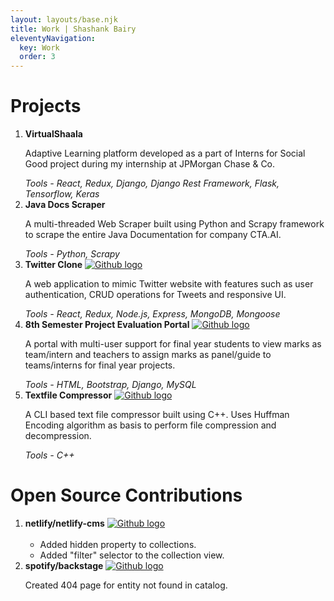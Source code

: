 ```yaml
---
layout: layouts/base.njk
title: Work | Shashank Bairy
eleventyNavigation:
  key: Work
  order: 3
---
```


<h1>Projects</h1>
<ol>
  <li class="list-item">
    <div class="list-title-container">
      <b>VirtualShaala</b>
    </div>
    <p>Adaptive Learning platform developed as a part of Interns for Social Good project during my internship at JPMorgan Chase & Co.</p>
    <i>Tools - React, Redux, Django, Django Rest Framework, Flask, Tensorflow, Keras</i>
  </li>
  <li class="list-item">
    <div class="list-title-container">
      <b>Java Docs Scraper</b>
    </div>
    <p>A multi-threaded Web Scraper built using Python and Scrapy framework to scrape the entire Java Documentation for company CTA.AI.</p>
    <i>Tools - Python, Scrapy</i>
  </li>
  <li class="list-item">
    <div class="list-title-container">
      <b>Twitter Clone</b>
      <a href="https://github.com/BA1RY/twitter-clone" target="_blank">
        <img class="github-logo" src="{{ '/icons/github.svg' | url }}" alt="Github logo" />
      </a>
    </div>
    <p>A web application to mimic Twitter website with features such as user authentication, CRUD operations for Tweets and responsive UI.</p>
    <i>Tools - React, Redux, Node.js, Express, MongoDB, Mongoose</i>
  </li>
  <li class="list-item">
    <div class="list-title-container">
      <b>8th Semester Project Evaluation Portal</b>
      <a href="https://github.com/BA1RY/project-evaluation" target="_blank">
        <img class="github-logo" src="{{ '/icons/github.svg' | url }}" alt="Github logo" />
      </a>
    </div>
    <p>A portal with multi-user support for final year students to view marks as team/intern and teachers to assign marks as panel/guide to teams/interns for final year projects.</p>
    <i>Tools - HTML, Bootstrap, Django, MySQL</i>
  </li>
  <li class="list-item">
    <div class="list-title-container">
      <b>Textfile Compressor</b>
      <a href="https://github.com/BA1RY/huffman-compression" target="_blank">
        <img class="github-logo" src="{{ '/icons/github.svg' | url }}" alt="Github logo" />
      </a>
    </div>
    <p>A CLI based text file compressor built using C++. Uses Huffman Encoding algorithm as basis to perform file compression and decompression.</p>
    <i>Tools - C++</i>
  </li>
</ol>

<h1>Open Source Contributions</h1>
<ol>
  <li class="list-item">
    <div class="list-title-container">
      <b>netlify/netlify-cms</b>
      <a href="https://github.com/netlify/netlify-cms" target="_blank">
        <img class="github-logo" src="{{ '/icons/github.svg' | url }}" alt="Github logo" />
      </a>
    </div>
    <br>
    <ul>
      <li class="list-item">Added hidden property to collections.</li>
      <li class="list-item">Added "filter" selector to the collection view.</li>
    </ul>
  </li>
  <li class="list-item">
    <div class="list-title-container">
      <b>spotify/backstage</b>
      <a href="https://github.com/spotify/backstage" target="_blank">
        <img class="github-logo" src="{{ '/icons/github.svg' | url }}" alt="Github logo" />
      </a>
    </div>
    <p>Created 404 page for entity not found in catalog.</p>
  </li>
</ol>
